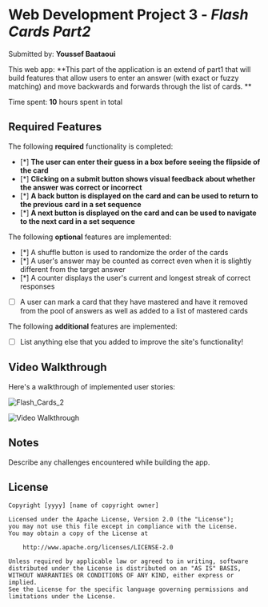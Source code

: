 # Web Development Project 3 - *Flash Cards Part2*

Submitted by: **Youssef Baataoui**

This web app: **This part of the application is an extend of part1 that will build features that allow users to enter an answer (with exact or fuzzy matching) and move backwards and forwards through the list of cards. **

Time spent: **10** hours spent in total

## Required Features

The following **required** functionality is completed:

- [*] **The user can enter their guess in a box before seeing the flipside of the card**
- [*] **Clicking on a submit button shows visual feedback about whether the answer was correct or incorrect**
- [*] **A back button is displayed on the card and can be used to return to the previous card in a set sequence**
- [*] **A next button is displayed on the card and can be used to navigate to the next card in a set sequence**

The following **optional** features are implemented:

- [*] A shuffle button is used to randomize the order of the cards
- [*] A user's answer may be counted as correct even when it is slightly different from the target answer
- [*] A counter displays the user's current and longest streak of correct responses
- [ ] A user can mark a card that they have mastered and have it removed from the pool of answers as well as added to a list of mastered cards

The following **additional** features are implemented:

* [ ] List anything else that you added to improve the site's functionality!

## Video Walkthrough

Here's a walkthrough of implemented user stories:

![Flash_Cards_2](https://user-images.githubusercontent.com/80371588/224873352-53721cb4-f837-4c2f-9188-b97f7614b217.gif)


<img src='http://i.imgur.com/link/to/your/gif/file.gif' title='Video Walkthrough' width='' alt='Video Walkthrough' />



## Notes

Describe any challenges encountered while building the app.

## License

    Copyright [yyyy] [name of copyright owner]

    Licensed under the Apache License, Version 2.0 (the "License");
    you may not use this file except in compliance with the License.
    You may obtain a copy of the License at

        http://www.apache.org/licenses/LICENSE-2.0

    Unless required by applicable law or agreed to in writing, software
    distributed under the License is distributed on an "AS IS" BASIS,
    WITHOUT WARRANTIES OR CONDITIONS OF ANY KIND, either express or implied.
    See the License for the specific language governing permissions and
    limitations under the License.
